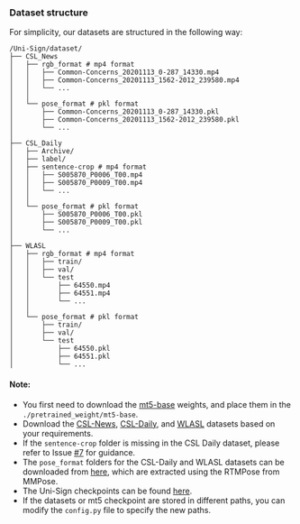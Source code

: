 ### Dataset structure
For simplicity, our datasets are structured in the following way:
```
/Uni-Sign/dataset/
├── CSL_News
│   ├── rgb_format # mp4 format
│   │   ├── Common-Concerns_20201113_0-287_14330.mp4 
│   │   ├── Common-Concerns_20201113_1562-2012_239580.mp4
│   │   └── ...
│   │ 
│   └── pose_format # pkl format
│       ├── Common-Concerns_20201113_0-287_14330.pkl 
│       ├── Common-Concerns_20201113_1562-2012_239580.pkl
│       └── ...
│      
├── CSL_Daily
│   ├── Archive/ 
│   ├── label/ 
│   ├── sentence-crop # mp4 format
│   │   ├── S005870_P0006_T00.mp4
│   │   ├── S005870_P0009_T00.mp4
│   │   └── ...
│   │ 
│   └── pose_format # pkl format
│       ├── S005870_P0006_T00.pkl
│       ├── S005870_P0009_T00.pkl
│       └── ...
│      
├── WLASL
│   ├── rgb_format # mp4 format
│   │   ├── train/
│   │   ├── val/
│   │   └── test
│   │       ├── 64550.mp4
│   │       ├── 64551.mp4
│   │       └── ...
│   │   
│   └── pose_format # pkl format
│       ├── train/
│       ├── val/
│       └── test
│           ├── 64550.pkl
│           ├── 64551.pkl
│           └── ...
```

#### Note: 
* You first need to download the [mt5-base](https://huggingface.co/google/mt5-base) weights, and place them in the `./pretrained_weight/mt5-base`.
* Download the [CSL-News](https://huggingface.co/datasets/ZechengLi19/CSL-News/tree/main), [CSL-Daily](https://ustc-slr.github.io/datasets/2021_csl_daily/), and [WLASL](https://github.com/dxli94/WLASL) datasets based on your requirements.
* If the `sentence-crop` folder is missing in the CSL Daily dataset, please refer to Issue [#7](https://github.com/ZechengLi19/Uni-Sign/issues/7) for guidance.
* The `pose_format` folders for the CSL-Daily and WLASL datasets can be downloaded from [here](https://huggingface.co/ZechengLi19/Uni-Sign), which are extracted using the RTMPose from MMPose.
* The Uni-Sign checkpoints can be found [here](https://huggingface.co/ZechengLi19/Uni-Sign).
* If the datasets or mt5 checkpoint are stored in different paths, you can modify the `config.py` file to specify the new paths.
